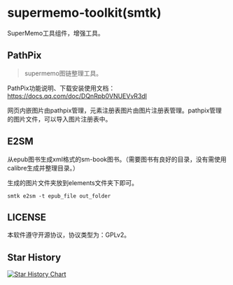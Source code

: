 # supermemo-toolkit(smtk)

SuperMemo工具组件，增强工具。


## PathPix

> supermemo图链整理工具。

PathPix功能说明、下载安装使用文档：https://docs.qq.com/doc/DQnRpb0VNUEVvR3dl

网页内嵌图片由pathpix管理，元素注册表图片由图片注册表管理。pathpix管理的图片文件，可以导入图片注册表中。

## E2SM

从epub图书生成xml格式的sm-book图书。（需要图书有良好的目录，没有需使用calibre生成并整理目录。）

生成的图片文件夹放到elements文件夹下即可。

```pwsh
smtk e2sm -t epub_file out_folder
```

## LICENSE

本软件遵守开源协议，协议类型为：GPLv2。

## Star History

[![Star History Chart](https://api.star-history.com/svg?repos=Zacharia2/SuperMemo-Toolkit&type=Date)](https://star-history.com/#Zacharia2/SuperMemo-Toolkit&Date)
